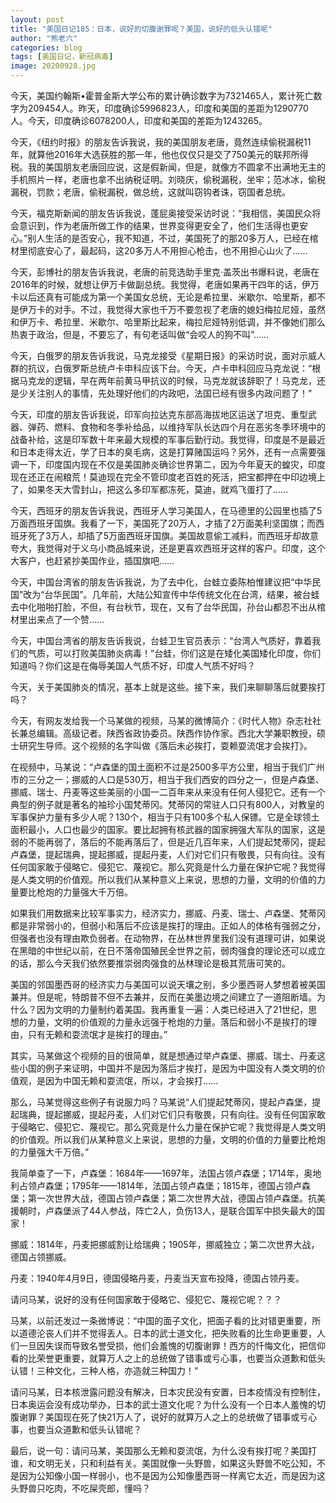 ```yaml
---
layout: post
title: "美国日记185：日本，说好的切腹谢罪呢？美国，说好的低头认错呢"
author: "熊老六"
categories: blog
tags: [美国日记，新冠病毒]
image: 20200928.jpg
---
```

​​今天，美国约翰斯•霍普金斯大学公布的累计确诊数字为7321465人，累计死亡数字为209454人。昨天，印度确诊5996823人，印度和美国的差距为1290770人。今天，印度确诊6078200人，印度和美国的差距为1243265。

今天，《纽约时报》的朋友告诉我说，我的美国朋友老唐，竟然连续偷税漏税11年，就算他2016年大选获胜的那一年，他也仅仅只是交了750美元的联邦所得税。我的美国朋友老唐回应说，这是假新闻，但是，就像方不圆拿不出满地无主的手机照片一样，老唐也拿不出纳税证明。刘晓庆，偷税漏税，坐牢；范冰冰，偷税漏税，罚款；老唐，偷税漏税，做总统，这就叫窃钩者诛，窃国者总统。

今天，福克斯新闻的朋友告诉我说，蓬屁奥接受采访时说：“我相信，美国民众将会意识到，作为老唐所做工作的结果，世界变得更安全了，他们生活得也更安心。”别人生活的是否安心，我不知道，不过，美国死了的那20多万人，已经在棺材里彻底安心了，最起码，这20多万人不用担心枪击，也不用担心山火了……

今天，彭博社的朋友告诉我说，老唐的前竞选助手里克·盖茨出书爆料说，老唐在2016年的时候，就想让伊万卡做副总统。我觉得，老唐如果再干四年的话，伊万卡以后还真有可能成为第一个美国女总统，无论是希拉里、米歇尔、哈里斯，都不是伊万卡的对手。不过，我觉得大家也千万不要忽视了老唐的媳妇梅拉尼娅，虽然和伊万卡、希拉里、米歇尔、哈里斯比起来，梅拉尼娅特别低调，并不像她们那么热衷于政治，但是，不要忘了，有句老话叫做“会咬人的狗不叫”……

今天，白俄罗的朋友告诉我说，马克龙接受《星期日报》的采访时说，面对示威人群的抗议，白俄罗斯总统卢卡申科应该下台。今天，卢卡申科回应马克龙说：“根据马克龙的逻辑，早在两年前黄马甲抗议的时候，马克龙就该辞职了！马克龙，还是少关注别人的事情，先处理好他们的内政吧，法国已经有很多内政问题了！”

今天，印度的朋友告诉我说，印军向拉达克东部高海拔地区运送了坦克、重型武器、弹药、燃料、食物和冬季补给品，以维持军队长达四个月在恶劣冬季环境中的战备补给，这是印军数十年来最大规模的军事后勤行动。我觉得，印度是不是最近和日本走得太近，学了日本的臭毛病，这是打算赌国运吗？另外，还有一点需要强调一下，印度国内现在不仅是美国肺炎确诊世界第二，因为今年夏天的蝗灾，印度现在还正在闹粮荒！莫迪现在完全不管印度老百姓的死活，把宝都押在中印边境上了，如果冬天大雪封山，把这么多印军都冻死，莫迪，就鸡飞蛋打了……

今天，西班牙的朋友告诉我说，西班牙人学习美国人，在马德里的公园里也插了5万面西班牙国旗。我看了一下，美国死了20万人，才插了2万面美利坚国旗；而西班牙死了3万人，却插了5万面西班牙国旗。美国故意偷工减料，而西班牙却故意夸大，我觉得对于义乌小商品城来说，还是更喜欢西班牙这样的客户。印度，这个大客户，也赶紧抄美国作业，插国旗吧……

今天，中国台湾省的朋友告诉我说，为了去中化，台蛙立委陈柏惟建议把“中华民国”改为“台华民国”。几年前，大陆公知宣传中华传统文化在台湾，结果，被台蛙去中化啪啪打脸，不但，有台秋节，现在，又有了台华民国，孙台山都忍不出从棺材里出来点了一个赞……

今天，中国台湾省的朋友告诉我说，台蛙卫生官员表示：“台湾人气质好，靠着我们的气质，可以打败美国肺炎病毒！”台蛙，你们这是在矮化美国矮化印度，你们知道吗？你们这是在侮辱美国人气质不好，印度人气质不好吗？

今天，关于美国肺炎的情况，基本上就是这些。接下来，我们来聊聊落后就要挨打吗？

今天，有网友发给我一个马某做的视频，马某的微博简介：《时代人物》杂志社社长兼总编辑。高级记者。陕西省政协委员。陕西作协作家。西北大学兼职教授，硕士研究生导师。这个视频的名字叫做《落后未必挨打，耍赖耍流氓才会挨打》。

在视频中，马某说：“卢森堡的国土面积不过是2500多平方公里，相当于我们广州市的三分之一；挪威的人口是530万，相当于我们西安的四分之一，但是卢森堡、挪威、瑞士、丹麦等这些美丽的小国一二百年来从来没有任何人侵犯它。还有一个典型的例子就是著名的袖珍小国梵蒂冈。梵蒂冈的常驻人口只有800人，对教皇的军事保护力量有多少人呢？130个，相当于只有100多个私人保镖。它是全球领土面积最小，人口也最少的国家。要比起拥有核武器的国家拥强大军队的国家，这是弱的不能再弱了，落后的不能再落后了，但是近几百年来，人们提起梵蒂冈，提起卢森堡，提起瑞典，提起挪威，提起丹麦，人们对它们只有敬畏，只有向往。没有任何国家敢于侵略它、侵犯它、蔑视它。那么究竟是什么力量在保护它呢？我觉得是人类文明的价值观。所以我们从某种意义上来说，思想的力量，文明的价值的力量要比枪炮的力量强大千万倍。

如果我们用数据来比较军事实力，经济实力，挪威、丹麦、瑞士、卢森堡、梵蒂冈都是非常弱小的，但弱小和落后不应该是挨打的理由。正如人的体格有强弱之分，但强者也没有理由欺负弱者。在动物界，在丛林世界里我们没有道理可讲，如果说在黑暗的中世纪以前，在日不落帝国殖民全世界之前，弱肉强食的理论还可以成立的话，那么今天我们依然要推崇弱肉强食的丛林理论是极其荒唐可笑的。

美国的邻国墨西哥的经济实力与美国可以说天壤之别，多少墨西哥人梦想着被美国兼并。但是呢，特朗普不但不去兼并，反而在美墨边境之间建立了一道阻断墙。为什么？因为文明的力量制约着美国。我再重复一遍：人类已经进入了21世纪，思想的力量，文明的价值观的力量永远强于枪炮的力量。落后和弱小不是挨打的理由，只有无赖和耍流氓才是挨打的理由。”

其实，马某做这个视频的目的很简单，就是想通过举卢森堡、挪威、瑞士、丹麦这些小国的例子来证明，中国并不是因为落后才挨打，是因为中国没有人类文明的价值观，是因为中国无赖和耍流氓，所以，才会挨打……

那么，马某觉得这些例子有说服力吗？马某说“人们提起梵蒂冈，提起卢森堡，提起瑞典，提起挪威，提起丹麦，人们对它们只有敬畏，只有向往。没有任何国家敢于侵略它、侵犯它、蔑视它。那么究竟是什么力量在保护它呢？我觉得是人类文明的价值观。所以我们从某种意义上来说，思想的力量，文明的价值的力量要比枪炮的力量强大千万倍。”

我简单查了一下，卢森堡：1684年——1697年，法国占领卢森堡；1714年，奥地利占领卢森堡；1795年——1814年，法国占领卢森堡；1815年，德国占领卢森堡；第一次世界大战，德国占领卢森堡；第二次世界大战，德国占领卢森堡。抗美援朝时，卢森堡派了44人参战，阵亡2人，负伤13人，是联合国军中损失最大的国家！

挪威：1814年，丹麦把挪威割让给瑞典；1905年，挪威独立；第二次世界大战，德国占领挪威。

丹麦：1940年4月9日，德国侵略丹麦，丹麦当天宣布投降，德国占领丹麦。

请问马某，说好的没有任何国家敢于侵略它、侵犯它、蔑视它呢？？？

马某，以前还发过一条微博说：“中国的面子文化，把面子看的比对错更重要，所以道德沦丧人们并不觉得丢人。日本的武士道文化，把失败看的比生命更重要，人们一旦因失误而导致名誉受损，他们会羞愧的切腹谢罪！西方的忏悔文化，把信仰看的比荣誉更重要，就算万人之上的总统做了错事或亏心事，也要当众道歉和低头认错！三种文化，三种人格，亦造就三种国力！”

请问马某，日本核泄露问题没有解决，日本灾民没有安置，日本疫情没有控制住，日本奥运会没有成功举办，日本的武士道文化呢？为什么没有一个日本人羞愧的切腹谢罪？美国现在死了快21万人了，说好的就算万人之上的总统做了错事或亏心事，也要当众道歉和低头认错呢？

最后，说一句：请问马某，美国那么无赖和耍流氓，为什么没有挨打呢？美国打谁，和文明无关，只和利益有关。美国就像一头野兽，如果这头野兽不吃公知，不是因为公知像小国一样弱小，也不是因为公知像墨西哥一样离它太近，而是因为这头野兽只吃肉，不吃屎壳郎，懂吗？​​​​